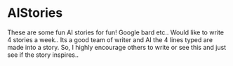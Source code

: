 # AIStories
These are some fun AI stories for fun! Google bard etc.. Would like to write 4 stories a week.. Its a good team of writer and AI the 4 lines typed are made into a story. So, I highly encourage others to write or see this and just see if the story inspires..
